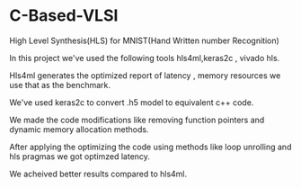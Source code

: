 # C-Based-VLSI

High Level Synthesis(HLS) for MNIST(Hand Written number Recognition)

In this project we've used the following tools hls4ml,keras2c , vivado hls. 

Hls4ml generates the optimized report of latency , memory resources we use that as the benchmark.

We've used keras2c to convert .h5 model to equivalent c++ code.

We made the code modifications like removing function pointers and dynamic memory allocation methods.

After applying the optimizing the code using methods like loop unrolling and hls pragmas we got optimzed latency.

We acheived better results compared to hls4ml.

